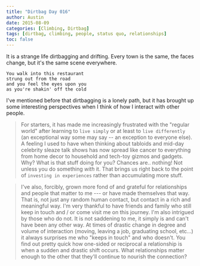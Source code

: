 ```yaml
---
title: "Dirtbag Day 016"
author: Austin
date: 2015-08-09
categories: [Climbing, Dirtbag]
tags: [dirtbag, climbing, people, status quo, relationships]
toc: false
---
```


It is a strange life dirtbagging and drifting.  Every town is the same, the faces change, but it's the same scene everywhere.

```
You walk into this restaurant
strung out from the road
and you feel the eyes upon you
as you're shakin' off the cold
```

I've mentioned before that dirtbagging is a lonely path, but it has brought up some interesting perspectives when I think of how I interact with other people.

> For starters, it has made me increasingly frustrated with the "regular world"  after learning to ```live simply``` or at least to ```live differently``` (an exceptional way some may say -- an exception to everyone else).  A feeling I used to have when thinking about tabloids and mid-day celebrity sleaze talk shows has now spread like cancer to everything from home decor to household and tech-toy gizmos and gadgets.  Why?  What is that stuff doing for you?  Chances are.. nothing!  Not unless you do something *with* it.  That brings us right back to the point of ```investing in experiences``` rather than accumulating more stuff.

> I've also, forcibly, grown more fond of and grateful for relationships and people that matter to me --- or have made themselves that way.  That is, not just any random human contact, but contact in a rich and meaningful way. I'm very thankful to have friends and family who still keep in touch and / or come visit me on this journey.  I'm also intrigued by those who do not.  It is not saddening to me, it simply is and can't have been any other way.  At times of drastic change in degree and volume of interaction (moving, leaving a job, graduating school, etc...) it always surprises me who "keeps in touch" and who doesn't.  You find out pretty quick how one-sided or reciprocal a relationship is when a sudden and drastic shift occurs.  What relationships matter enough to the other that they'll continue to nourish the connection?
